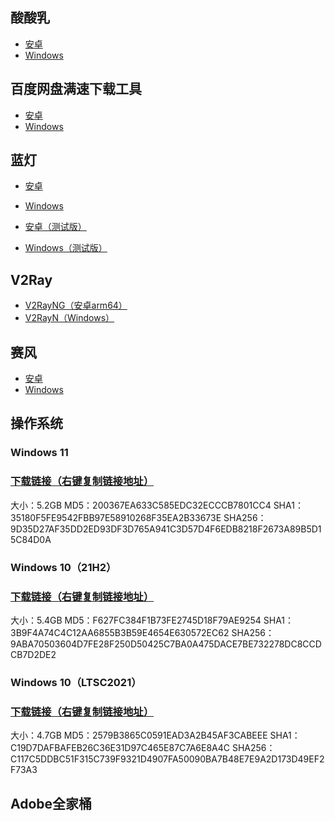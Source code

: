 ## 酸酸乳

- [安卓](https://github.com/luwxhh/Internet/releases/download/v1.0/Android.SSR.apk)
- [Windows](https://github.com/luwxhh/Internet/releases/download/v1.0/Windows.ssr.zip)

## 百度网盘满速下载工具

- [安卓](http://android-cdn.pandownload.club/dl/pandownload_1201_release.apk)
- [Windows](http://pandownload.com/2.1.3)

## 蓝灯

- [安卓](https://raw.githubusercontent.com/getlantern/lantern-binaries/master/lantern-installer.apk)
- [Windows](https://raw.githubusercontent.com/getlantern/lantern-binaries/master/lantern-installer.exe)

- [安卓（测试版）](https://raw.githubusercontent.com/getlantern/lantern-binaries/master/lantern-installer-preview.apk)
- [Windows（测试版）](https://raw.githubusercontent.com/getlantern/lantern-binaries/master/lantern-installer-preview.exe)

## V2Ray

- [V2RayNG（安卓arm64）](https://github.com/2dust/v2rayNG/releases/download/1.7.3/v2rayNG_1.7.3_arm64-v8a.apk)
- [V2RayN（Windows）](https://github.com/2dust/v2rayN/releases/download/5.9/v2rayN-Core.zip)

## 赛风

- [安卓](https://s3.amazonaws.com/57wj-4j1q-wa7e/PsiphonAndroid.apk)
- [Windows](https://s3.amazonaws.com/57wj-4j1q-wa7e/psiphon3.exe)

## 操作系统

### Windows 11

### [下载链接（右键复制链接地址）](ed2k://|file|zh-cn_windows_11_business_editions_updated_march_2022_x64_dvd_7df6eae1.iso|5582235648|B7C9D076AE16A10C9D2610207577F28D|/)
大小：5.2GB
MD5：200367EA633C585EDC32ECCCB7801CC4
SHA1：35180F5FE9542FBB97E58910268F35EA2B33673E
SHA256：9D35D27AF35DD2ED93DF3D765A941C3D57D4F6EDB8218F2673A89B5D15C84D0A

### Windows 10（21H2）

### [下载链接（右键复制链接地址）](ed2k://|file|zh-cn_windows_10_business_editions_version_21h2_updated_march_2022_x64_dvd_63c593c1.iso|5793814528|0742AA9C55B8047BCF3F7002338D8723|/)
大小：5.4GB
MD5：F627FC384F1B73FE2745D18F79AE9254
SHA1：3B9F4A74C4C12AA6855B3B59E4654E630572EC62
SHA256：9ABA70503604D7FE28F250D50425C7BA0A475DACE7BE732278DC8CCDCB7D2DE2

### Windows 10（LTSC2021）

### [下载链接（右键复制链接地址）](ed2k://|file|SW_DVD9_WIN_ENT_LTSC_2021_64BIT_ChnSimp_MLF_X22-84402.ISO|5044211712|1555B7DCA052B5958EE68DB58A42408D|/)

大小：4.7GB
MD5：2579B3865C0591EAD3A2B45AF3CABEEE
SHA1：C19D7DAFBAFEB26C36E31D97C465E87C7A6E8A4C
SHA256：C117C5DDBC51F315C739F9321D4907FA50090BA7B48E7E9A2D173D49EF2F73A3

## Adobe全家桶

